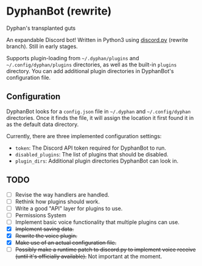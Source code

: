 # DyphanBot (rewrite)
~~<sup>~~Dyphan's transplanted guts~~</sup>~~

An expandable Discord bot! Written in Python3 using
[discord.py](https://github.com/Rapptz/discord.py) (rewrite branch).
Still in early stages.

Supports plugin-loading from `~/.dyphan/plugins` and `~/.config/dyphan/plugins`
directories, as well as the built-in `plugins` directory. You can add additional
plugin directories in DyphanBot's configuration file.

## Configuration
DyphanBot looks for a `config.json` file in `~/.dyphan` and `~/.config/dyphan`
directories. Once it finds the file, it will assign the location it first found
it in as the default data directory.

Currently, there are three implemented configuration settings:
- `token`: The Discord API token required for DyphanBot to run.
- `disabled_plugins`: The list of plugins that should be disabled.
- `plugin_dirs`: Additional plugin directories DyphanBot can look in.

## TODO
- [ ] Revise the way handlers are handled.
- [ ] Rethink how plugins should work.
- [ ] Write a good "API" layer for plugins to use.
- [ ] Permissions System
- [ ] Implement basic voice functionality that multiple plugins can use.
- [x] ~~Implement saving data.~~
- [x] ~~Rewrite the voice plugin.~~
- [x] ~~Make use of an actual configuration file.~~
- [ ] ~~Possibly make a runtime patch to discord.py to implement voice receive
    (until it's officially available).~~ Not important at the moment.
